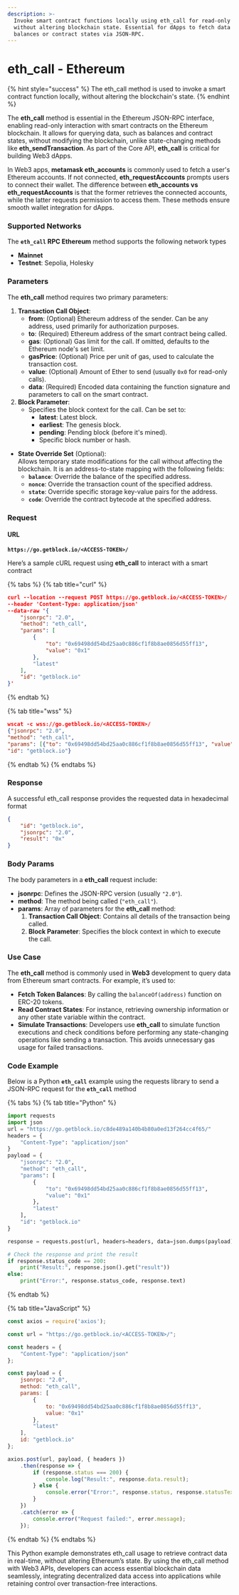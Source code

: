 ```yaml
---
description: >-
  Invoke smart contract functions locally using eth_call for read-only queries
  without altering blockchain state. Essential for dApps to fetch data like
  balances or contract states via JSON-RPC.
---
```


# eth\_call - Ethereum

{% hint style="success" %}
The eth\_call method is used to invoke a smart contract function locally, without altering the blockchain's state.
{% endhint %}

The **eth\_call** method is essential in the Ethereum JSON-RPC interface, enabling read-only interaction with smart contracts on the Ethereum blockchain. It allows for querying data, such as balances and contract states, without modifying the blockchain, unlike state-changing methods like **eth\_sendTransaction**. As part of the Core API, **eth\_call** is critical for building Web3 dApps.

In Web3 apps, **metamask eth\_accounts** is commonly used to fetch a user's Ethereum accounts. If not connected, **eth\_requestAccounts** prompts users to connect their wallet. The difference between **eth\_accounts vs eth\_requestAccounts** is that the former retrieves the connected accounts, while the latter requests permission to access them. These methods ensure smooth wallet integration for dApps.

### Supported Networks

The **`eth_call` RPC Ethereum** method supports the following network types

* **Mainnet**
* **Testnet**: Sepolia, Holesky

### Parameters

The **eth\_call** method requires two primary parameters:

1. **Transaction Call Object**:
   * **from**: (Optional) Ethereum address of the sender. Can be any address, used primarily for authorization purposes.
   * **to**: (Required) Ethereum address of the smart contract being called.
   * **gas**: (Optional) Gas limit for the call. If omitted, defaults to the Ethereum node's set limit.
   * **gasPrice**: (Optional) Price per unit of gas, used to calculate the transaction cost.
   * **value**: (Optional) Amount of Ether to send (usually `0x0` for read-only calls).
   * **data**: (Required) Encoded data containing the function signature and parameters to call on the smart contract.
2. **Block Parameter**:
   * Specifies the block context for the call. Can be set to:
     * **latest**: Latest block.
     * **earliest**: The genesis block.
     * **pending**: Pending block (before it's mined).
     * Specific block number or hash.

* **State Override Set** (Optional):\
  Allows temporary state modifications for the call without affecting the blockchain. It is an address-to-state mapping with the following fields:
  * **`balance`**: Override the balance of the specified address.
  * **`nonce`**: Override the transaction count of the specified address.
  * **`state`**: Override specific storage key-value pairs for the address.
  * **`code`**: Override the contract bytecode at the specified address.

### Request

#### URL

<pre class="language-json" data-full-width="false"><code class="lang-json"><strong>https://go.getblock.io/&#x3C;ACCESS-TOKEN>/
</strong></code></pre>

Here’s a sample cURL request using **eth\_call** to interact with a smart contract

{% tabs %}
{% tab title="curl" %}
```json
curl --location --request POST https://go.getblock.io/<ACCESS-TOKEN>/
--header 'Content-Type: application/json' 
--data-raw '{
    "jsonrpc": "2.0",
    "method": "eth_call",
    "params": [
        {
            "to": "0x69498dd54bd25aa0c886cf1f8b8ae0856d55ff13",
            "value": "0x1"
        },
        "latest"
    ],
    "id": "getblock.io"
}'

```
{% endtab %}

{% tab title="wss" %}
```json
wscat -c wss://go.getblock.io/<ACCESS-TOKEN>/
{"jsonrpc": "2.0",
"method": "eth_call",
"params": [{"to": "0x69498dd54bd25aa0c886cf1f8b8ae0856d55ff13", "value": "0x1"}, "latest"],
"id": "getblock.io"}
```
{% endtab %}
{% endtabs %}

### Response

A successful eth\_call response provides the requested data in hexadecimal format

```json
{
    "id": "getblock.io",
    "jsonrpc": "2.0",
    "result": "0x"
}
```

### Body Params

The body parameters in a **eth\_call** request include:

* **jsonrpc**: Defines the JSON-RPC version (usually `"2.0"`).
* **method**: The method being called (`"eth_call"`).
* **params**: Array of parameters for the **eth\_call** method:
  1. **Transaction Call Object**: Contains all details of the transaction being called.
  2. **Block Parameter**: Specifies the block context in which to execute the call.

### Use Case

The **eth\_call** method is commonly used in **Web3** development to query data from Ethereum smart contracts. For example, it’s used to:

* **Fetch Token Balances**: By calling the `balanceOf(address)` function on ERC-20 tokens.
* **Read Contract States**: For instance, retrieving ownership information or any other state variable within the contract.
* **Simulate Transactions**: Developers use **eth\_call** to simulate function executions and check conditions before performing any state-changing operations like sending a transaction. This avoids unnecessary gas usage for failed transactions.

### Code Example

Below is a Python **`eth_call`** example using the requests library to send a JSON-RPC request for the **`eth_call`** method

{% tabs %}
{% tab title="Python" %}
```python
import requests
import json
url = "https://go.getblock.io/c8de489a140b4b80a0ed13f264cc4f65/"
headers = {
    "Content-Type": "application/json"
}
payload = {
    "jsonrpc": "2.0",
    "method": "eth_call",
    "params": [
        {
            "to": "0x69498dd54bd25aa0c886cf1f8b8ae0856d55ff13",
            "value": "0x1"
        },
        "latest"
    ],
    "id": "getblock.io"
}

response = requests.post(url, headers=headers, data=json.dumps(payload))

# Check the response and print the result
if response.status_code == 200:
    print("Result:", response.json().get("result"))
else:
    print("Error:", response.status_code, response.text)
```
{% endtab %}

{% tab title="JavaScript" %}
```javascript
const axios = require('axios');

const url = "https://go.getblock.io/<ACCESS-TOKEN>/";

const headers = {
    "Content-Type": "application/json"
};

const payload = {
    jsonrpc: "2.0",
    method: "eth_call",
    params: [
        {
            to: "0x69498dd54bd25aa0c886cf1f8b8ae0856d55ff13", 
            value: "0x1" 
        },
        "latest"
    ],
    id: "getblock.io"
};

axios.post(url, payload, { headers })
    .then(response => {
        if (response.status === 200) {
            console.log("Result:", response.data.result);
        } else {
            console.error("Error:", response.status, response.statusText);
        }
    })
    .catch(error => {
        console.error("Request failed:", error.message);
    });

```
{% endtab %}
{% endtabs %}

This Python example demonstrates eth\_call usage to retrieve contract data in real-time, without altering Ethereum’s state. By using the eth\_call method with Web3 APIs, developers can access essential blockchain data seamlessly, integrating decentralized data access into applications while retaining control over transaction-free interactions.
